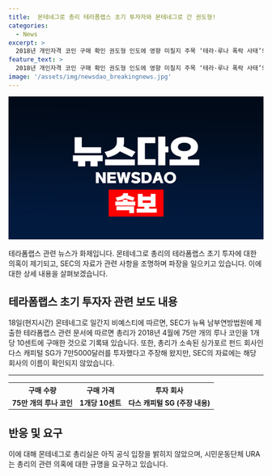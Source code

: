 ```yaml
---
title:  몬테네그로 총리 테라폼랩스 초기 투자자와 몬테네그로 간 권도형!
categories:
  - News
excerpt: >
  2018년 개인자격 코인 구매 확인 권도형 인도에 영향 미칠지 주목 ‘테라·루나 폭락 사태’의 핵심 인물 권도형 씨가 체포·구금된 국가인 몬테네그로의 총리가 테라폼랩스 초기 개인투자자라는 보도가 나와 파장이 일고 있다. SEC가 제출한 문서에 따르면 몬테네그로 총리가 2018년 4월에 개인 자격으로 75만 개의 루나 코인을 1개당 10센트에 구매한 것으로 나타났으며, 이에 대한 의혹이 확산되고 있다. 시민운동단체 URA는 관련 의혹을 규명하고 총리의 사임을 촉구하고 있다.
feature_text: >
  2018년 개인자격 코인 구매 확인 권도형 인도에 영향 미칠지 주목 ‘테라·루나 폭락 사태’의 핵심 인물 권도형 씨가 체포·구금된 국가인 몬테네그로의 총리가 테라폼랩스 초기 개인투자자라는 보도가 나와 파장이 일고 있다. SEC가 제출한 문서에 따르면 몬테네그로 총리가 2018년 4월에 개인 자격으로 75만 개의 루나 코인을 1개당 10센트에 구매한 것으로 나타났으며, 이에 대한 의혹이 확산되고 있다. 시민운동단체 URA는 관련 의혹을 규명하고 총리의 사임을 촉구하고 있다.
image: '/assets/img/newsdao_breakingnews.jpg'
---
```


<p><img src="/assets/img/newsdao_breakingnews.jpg" alt="koreaapp 속보" /></p>

<p data-ke-size="size16">테라폼랩스 관련 뉴스가 화제입니다. 몬테네그로 총리의 테라폼랩스 초기 투자에 대한 의혹이 제기되고, SEC의 자료가 관련 사항을 조명하며 파장을 일으키고 있습니다. 이에 대한 상세 내용을 살펴보겠습니다.</p>

<h2 data-ke-size="size26">테라폼랩스 초기 투자자 관련 보도 내용</h2>

<p data-ke-size="size16">18일(현지시간) 몬테네그로 일간지 비예스티에 따르면, SEC가 뉴욕 남부연방법원에 제출한 테라폼랩스 관련 문서에 따르면 총리가 2018년 4월에 75만 개의 루나 코인을 1개당 10센트에 구매한 것으로 기록돼 있습니다. 또한, 총리가 소속된 싱가포르 펀드 회사인 다스 캐피털 SG가 7만5000달러를 투자했다고 주장해 왔지만, SEC의 자료에는 해당 회사의 이름이 확인되지 않았습니다.</p>

<hr>

<table>
    <tr>
        <th>구매 수량</th>
        <th>구매 가격</th>
        <th>투자 회사</th>
    </tr>
    <tr>
        <td style="text-align: center; height: 17px;"><b>75만 개의 루나 코인</b></td>
        <td style="text-align: center; height: 17px;"><b>1개당 10센트</b></td>
        <td style="text-align: center; height: 17px;"><b>다스 캐피털 SG (주장 내용)</b></td>
    </tr>
</table>

<h2 data-ke-size="size26">반응 및 요구</h2>

<p data-ke-size="size16">이에 대해 몬테네그로 총리실은 아직 공식 입장을 밝히지 않았으며, 시민운동단체 URA는 총리의 관련 의혹에 대한 규명을 요구하고 있습니다.</p>

